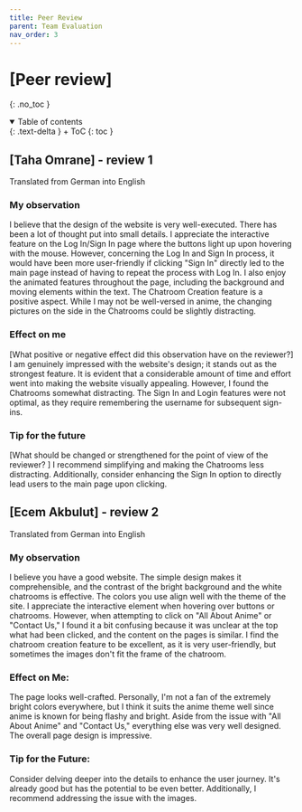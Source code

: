 ```yaml
---
title: Peer Review
parent: Team Evaluation
nav_order: 3
---
```



# [Peer review]
{: .no_toc }

<details open markdown="block">
{: .text-delta }
<summary>Table of contents</summary>
+ ToC
{: toc }
</details>

## [Taha Omrane] - review 1

Translated from German into English

### My observation 

I believe that the design of the website is very well-executed. There has been a lot of thought put into small details. I appreciate the interactive feature on the Log In/Sign In page where the buttons light up upon hovering with the mouse. However, concerning the Log In and Sign In process, it would have been more user-friendly if clicking "Sign In" directly led to the main page instead of having to repeat the process with Log In. I also enjoy the animated features throughout the page, including the background and moving elements within the text. The Chatroom Creation feature is a positive aspect. While I may not be well-versed in anime, the changing pictures on the side in the Chatrooms could be slightly distracting.


### Effect on me 

[What positive or negative effect did this observation have on the reviewer?]
I am genuinely impressed with the website's design; it stands out as the strongest feature. It is evident that a considerable amount of time and effort went into making the website visually appealing. However, I found the Chatrooms somewhat distracting. The Sign In and Login features were not optimal, as they require remembering the username for subsequent sign-ins.


### Tip for the future 

[What should be changed or strengthened for the point of view of the reviewer? ]
I recommend simplifying and making the Chatrooms less distracting. Additionally, consider enhancing the Sign In option to directly lead users to the main page upon clicking.


## [Ecem Akbulut] - review 2

Translated from German into English


### My observation 

I believe you have a good website. The simple design makes it comprehensible, and the contrast of the bright background and the white chatrooms is effective. The colors you use align well with the theme of the site. I appreciate the interactive element when hovering over buttons or chatrooms. However, when attempting to click on "All About Anime" or "Contact Us," I found it a bit confusing because it was unclear at the top what had been clicked, and the content on the pages is similar. I find the chatroom creation feature to be excellent, as it is very user-friendly, but sometimes the images don't fit the frame of the chatroom.

### Effect on Me:
The page looks well-crafted. Personally, I'm not a fan of the extremely bright colors everywhere, but I think it suits the anime theme well since anime is known for being flashy and bright. Aside from the issue with "All About Anime" and "Contact Us," everything else was very well designed. The overall page design is impressive.

### Tip for the Future:
Consider delving deeper into the details to enhance the user journey. It's already good but has the potential to be even better. Additionally, I recommend addressing the issue with the images.